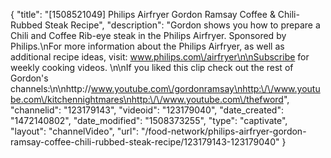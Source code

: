 {
    "title": "[1508521049] Philips Airfryer Gordon Ramsay Coffee & Chili-Rubbed Steak Recipe",
    "description": "Gordon shows you how to prepare a Chili and Coffee Rib-eye steak in the Philips Airfryer. Sponsored by Philips.\nFor more information about the Philips Airfryer, as well as additional recipe ideas, visit: www.philips.com\/airfryer\n\nSubscribe for weekly cooking videos. \n\nIf you liked this clip check out the rest of Gordon's channels:\n\nhttp:\/\/www.youtube.com\/gordonramsay\nhttp:\/\/www.youtube.com\/kitchennightmares\nhttp:\/\/www.youtube.com\/thefword",
    "channelid": "123179143",
    "videoid": "123179040",
    "date_created": "1472140802",
    "date_modified": "1508373255",
    "type": "captivate",
    "layout": "channelVideo",
    "url": "\/food-network\/philips-airfryer-gordon-ramsay-coffee-chili-rubbed-steak-recipe\/123179143-123179040"
}